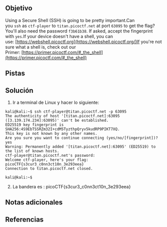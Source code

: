## Objetivo
Using a Secure Shell (SSH) is going to be pretty important.Can you `ssh` as `ctf-player` to `titan.picoctf.net` at port `63095` to get the flag?You'll also need the password `f3b61b38`. If asked, accept the fingerprint with `yes`.If your device doesn't have a shell, you can use: [https://webshell.picoctf.org](https://webshell.picoctf.org/)If you're not sure what a shell is, check out our Primer: [https://primer.picoctf.com/#_the_shell](https://primer.picoctf.com/#_the_shell)

## Pistas

## Solución
1. Ir a terminal de Linux y hacer lo siguiente:
```
kali@kali:~$ ssh ctf-player@titan.picoctf.net -p 63095 
The authenticity of host '[titan.picoctf.net]:63095 ([3.139.174.234]:63095)' can't be established.
ED25519 key fingerprint is SHA256:4S9EbTSSRZm32I+cdM5TyzthpQryv5kudRP9PIKT7XQ.
This key is not known by any other names.
Are you sure you want to continue connecting (yes/no/[fingerprint])? yes
Warning: Permanently added '[titan.picoctf.net]:63095' (ED25519) to the list of known hosts.
ctf-player@titan.picoctf.net's password: 
Welcome ctf-player, here's your flag: picoCTF{s3cur3_c0nn3ct10n_3e293eea}
Connection to titan.picoctf.net closed.

kali@kali:~$
```
2. La bandera es :
picoCTF{s3cur3_c0nn3ct10n_3e293eea}
## Notas adicionales

## Referencias
